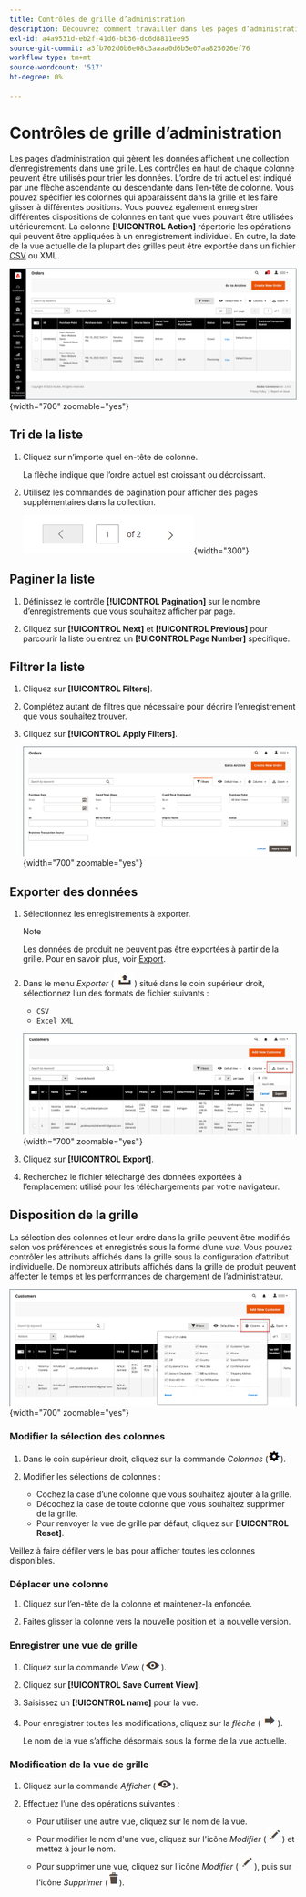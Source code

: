```yaml
---
title: Contrôles de grille d’administration
description: Découvrez comment travailler dans les pages d’administration qui gèrent les données et affichent une collection d’enregistrements dans une grille.
exl-id: a4a9531d-eb2f-41d6-bb36-dc6d8811ee95
source-git-commit: a3fb702d0b6e08c3aaaa0d6b5e07aa825026ef76
workflow-type: tm+mt
source-wordcount: '517'
ht-degree: 0%

---
```


# Contrôles de grille d’administration

Les pages d’administration qui gèrent les données affichent une collection d’enregistrements dans une grille. Les contrôles en haut de chaque colonne peuvent être utilisés pour trier les données. L’ordre de tri actuel est indiqué par une flèche ascendante ou descendante dans l’en-tête de colonne. Vous pouvez spécifier les colonnes qui apparaissent dans la grille et les faire glisser à différentes positions. Vous pouvez également enregistrer différentes dispositions de colonnes en tant que vues pouvant être utilisées ultérieurement. La colonne **[!UICONTROL Action]** répertorie les opérations qui peuvent être appliquées à un enregistrement individuel. En outre, la date de la vue actuelle de la plupart des grilles peut être exportée dans un fichier [CSV](../systems/data-csv.md) ou XML.

![Page Commandes - affichage en grille](./assets/admin-workspace-grid.png){width="700" zoomable="yes"}

## Tri de la liste

1. Cliquez sur n’importe quel en-tête de colonne.

   La flèche indique que l’ordre actuel est croissant ou décroissant.

1. Utilisez les commandes de pagination pour afficher des pages supplémentaires dans la collection.

   ![Affichage de la grille - Contrôles de page](./assets/pagination-controls.png){width="300"}

## Paginer la liste

1. Définissez le contrôle **[!UICONTROL Pagination]** sur le nombre d’enregistrements que vous souhaitez afficher par page.

1. Cliquez sur **[!UICONTROL Next]** et **[!UICONTROL Previous]** pour parcourir la liste ou entrez un **[!UICONTROL Page Number]** spécifique.

## Filtrer la liste

1. Cliquez sur **[!UICONTROL Filters]**.

1. Complétez autant de filtres que nécessaire pour décrire l’enregistrement que vous souhaitez trouver.

1. Cliquez sur **[!UICONTROL Apply Filters]**.

   ![Liste des commandes - contrôles de filtre](./assets/admin-workspace-filters.png){width="700" zoomable="yes"}

## Exporter des données

1. Sélectionnez les enregistrements à exporter.

   >[!NOTE]
   >
   >Les données de produit ne peuvent pas être exportées à partir de la grille. Pour en savoir plus, voir [Export](../systems/data-export.md).

1. Dans le menu _Exporter_ (![Sélecteur de menu](../assets/icon-export.png)) situé dans le coin supérieur droit, sélectionnez l’un des formats de fichier suivants :

   - `CSV`
   - `Excel XML`

   ![Liste des commandes - options d’exportation](./assets/customers-grid-export.png){width="700" zoomable="yes"}

1. Cliquez sur **[!UICONTROL Export]**.

1. Recherchez le fichier téléchargé des données exportées à l’emplacement utilisé pour les téléchargements par votre navigateur.

## Disposition de la grille

La sélection des colonnes et leur ordre dans la grille peuvent être modifiés selon vos préférences et enregistrés sous la forme d’une _vue_. Vous pouvez contrôler les attributs affichés dans la grille sous la configuration d’attribut individuelle. De nombreux attributs affichés dans la grille de produit peuvent affecter le temps et les performances de chargement de l’administrateur.

![Colonnes de grille d’ordre](./assets/admin-grid-columns.png){width="700" zoomable="yes"}

### Modifier la sélection des colonnes

1. Dans le coin supérieur droit, cliquez sur la commande _Colonnes_ (![Contrôle de colonnes](../assets/icon-columns.png)).

1. Modifier les sélections de colonnes :

   - Cochez la case d’une colonne que vous souhaitez ajouter à la grille.
   - Décochez la case de toute colonne que vous souhaitez supprimer de la grille.
   - Pour renvoyer la vue de grille par défaut, cliquez sur **[!UICONTROL Reset]**.

Veillez à faire défiler vers le bas pour afficher toutes les colonnes disponibles.

### Déplacer une colonne

1. Cliquez sur l’en-tête de la colonne et maintenez-la enfoncée.

1. Faites glisser la colonne vers la nouvelle position et la nouvelle version.

### Enregistrer une vue de grille

1. Cliquez sur la commande _View_ (![View control](../assets/icon-view-eye.png)).

1. Cliquez sur **[!UICONTROL Save Current View]**.

1. Saisissez un **[!UICONTROL name]** pour la vue.

1. Pour enregistrer toutes les modifications, cliquez sur la _flèche_ (![Enregistrer toutes les modifications](../assets/icon-arrow-save.png)).

   Le nom de la vue s’affiche désormais sous la forme de la vue actuelle.

### Modification de la vue de grille

1. Cliquez sur la commande _Afficher_ (![Icône Afficher](../assets/icon-view-eye.png)).

1. Effectuez l’une des opérations suivantes :

   - Pour utiliser une autre vue, cliquez sur le nom de la vue.
   - Pour modifier le nom d&#39;une vue, cliquez sur l&#39;icône _Modifier_ (![Icône Modifier](../assets/icon-edit-pencil.png)) et mettez à jour le nom.
   - Pour supprimer une vue, cliquez sur l’icône _Modifier_ (![Icône Modifier](../assets/icon-edit-pencil.png)), puis sur l’icône _Supprimer_ (![Icône Supprimer](../assets/icon-delete-trashcan-solid.png)).
